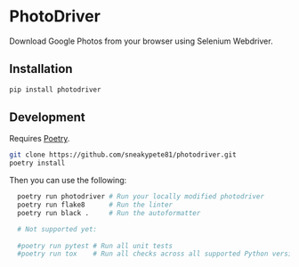 # PhotoDriver

Download Google Photos from your browser using Selenium Webdriver.

## Installation

```sh
pip install photodriver
```

## Development

Requires [Poetry](https://poetry.eustace.io/).

```sh
git clone https://github.com/sneakypete81/photodriver.git
poetry install
```

Then you can use the following:

```sh
  poetry run photodriver # Run your locally modified photodriver
  poetry run flake8      # Run the linter
  poetry run black .     # Run the autoformatter

  # Not supported yet:
  
  #poetry run pytest # Run all unit tests
  #poetry run tox    # Run all checks across all supported Python versions
```